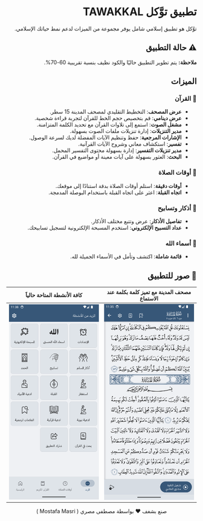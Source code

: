 <div dir="rtl">

#  تطبيق توَّكل TAWAKKAL

توَّكل هو تطبيق إسلامي شامل يوفر مجموعة من الميزات لدعم نمط حياتك الإسلامي.

## ⚠️ حالة التطبيق

**ملاحظة:** يتم تطوير التطبيق حاليًا والكود نظيف بنسبة تقريبية 60-70%.

## الميزات

### 📖 القرآن
- **عرض المصحف**: التخطيط التقليدي لمصحف المدينة 15 سطر.
- **عرض دينامي**: قم بتخصيص حجم الخط للقرآن لتجربة قراءة شخصية.
- **مشغل الصوت**: استمع إلى تلاوات القرآن مع تحديد الكلمة المتزامنة.
- **مدير التنزيلات**: إدارة تنزيلات ملفات الصوت بسهولة.
- **الإشارات المرجعية**: حفظ وتنظيم الآيات المفضلة لديك لسرعة الوصول.
- **تفسير**: استكشاف معاني وشروح الآيات القرآنية.
- **مدير تنزيلات التفسير**: إدارة بسهولة محتوى التفسير المحمل.
- **البحث**: العثور بسهولة على آيات معينة أو مواضيع في القرآن.

### 🕋 أوقات الصلاة
- **أوقات دقيقة**: استلم أوقات الصلاة بدقة استنادًا إلى موقعك.
- **اتجاه القبلة**: اعثر على اتجاه القبلة باستخدام البوصلة المدمجة.

### 🤲 أذكار وتسابيح
- **تفاصيل الأذكار**: عرض وتتبع مختلف الأذكار.
- **عداد التسبيح الإلكتروني**: استخدم المسبحة الإلكترونية لتسجيل تسابيحك.

### 💖 أسماء الله
- **قائمة شاملة**: اكتشف وتأمل في الأسماء الجميلة لله.

## 📸 صور للتطبيق

| مصحف المدينة مع تميز كلمة بكلمة عند الاستماع                           | كافة الأنشطة المتاحة حالياََ                                     |
| -------------------------------------------- | -------------------------------------------- |
| ![Description 1](screenshots/2.png)         | ![Description 2](screenshots/4.png)         |
<p align="center">
  صنع بشغف ❤️ بواسطة مصطفى مصري ( Mostafa Masri )
</p>
